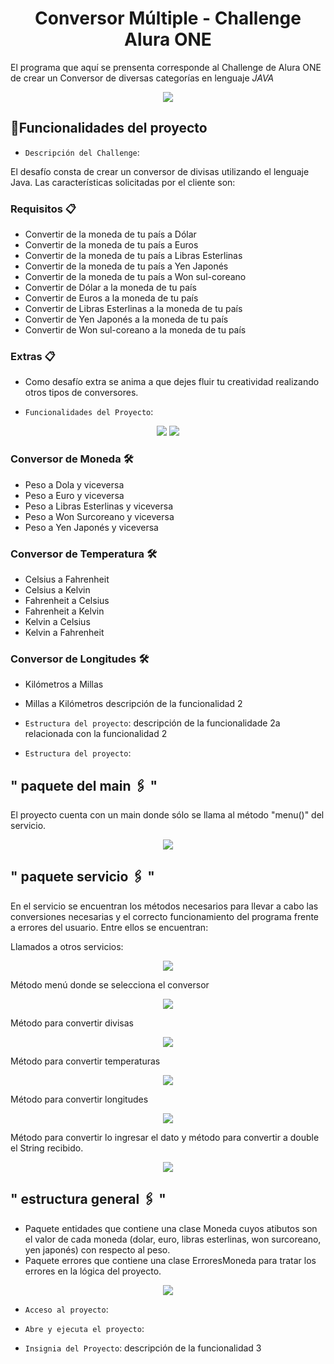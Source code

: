 <h1 align="center"> Conversor Múltiple - Challenge Alura ONE </h1>

El programa que aquí se prensenta corresponde al Challenge de Alura ONE de crear un Conversor de diversas categorías en lenguaje <em>JAVA</em> 
<p align="center">
   <img src="https://res.cloudinary.com/dbaqfw9vn/image/upload/v1678229435/Conversor%20Challenge%20-%20Alura%20ONE/java1_m0rcls.png">
</p>

## :hammer:Funcionalidades del proyecto

- `Descripción del Challenge`: 

El desafío consta de crear un conversor de divisas utilizando el lenguaje Java. Las características solicitadas por el cliente son:

### Requisitos 📋
- Convertir de la moneda de tu país a Dólar
- Convertir de la moneda de tu país  a Euros
- Convertir de la moneda de tu país  a Libras Esterlinas
- Convertir de la moneda de tu país  a Yen Japonés
- Convertir de la moneda de tu país  a Won sul-coreano
- Convertir de Dólar a la moneda de tu país
- Convertir de Euros a la moneda de tu país
- Convertir de Libras Esterlinas a la moneda de tu país
- Convertir de Yen Japonés a la moneda de tu país
- Convertir de Won sul-coreano a la moneda de tu país

### Extras 📋
- Como desafío extra se anima a que dejes fluir tu creatividad realizando otros tipos de conversores.


- `Funcionalidades del Proyecto`: 

<p align="center">
   <img src="https://res.cloudinary.com/dbaqfw9vn/image/upload/v1678234083/Conversor%20Challenge%20-%20Alura%20ONE/conversor_zimlv9.jpg">
   <img src="https://res.cloudinary.com/dbaqfw9vn/image/upload/v1678234083/Conversor%20Challenge%20-%20Alura%20ONE/conversor1_sccpbg.jpg">
</p>

### Conversor de Moneda 🛠️
- Peso a Dola y viceversa
- Peso a Euro y viceversa
- Peso a Libras Esterlinas y viceversa
- Peso a Won Surcoreano y viceversa
- Peso a Yen Japonés y viceversa

### Conversor de Temperatura 🛠️
- Celsius a Fahrenheit
- Celsius a Kelvin
- Fahrenheit a Celsius
- Fahrenheit a Kelvin
- Kelvin a Celsius
- Kelvin a Fahrenheit

### Conversor de Longitudes 🛠️
- Kilómetros a Millas
- Millas a Kilómetros
descripción de la funcionalidad 2
- `Estructura del proyecto`: descripción de la funcionalidade 2a relacionada con la funcionalidad 2

- `Estructura del proyecto`:

## " paquete del main 🖇️ "
El proyecto cuenta con un main donde sólo se llama al método "menu()" del servicio.

<p align="center">
  <img src="https://res.cloudinary.com/dbaqfw9vn/image/upload/v1678229436/Conversor%20Challenge%20-%20Alura%20ONE/main_iysdg9.jpg">
 </p>

## " paquete servicio 🖇️ "
En el servicio se encuentran los métodos necesarios para llevar a cabo las conversiones necesarias y el correcto funcionamiento del programa frente a errores del usuario. 
Entre ellos se encuentran:

Llamados a otros servicios:
<p align="center">
  <img src="https://res.cloudinary.com/dbaqfw9vn/image/upload/v1678229434/Conversor%20Challenge%20-%20Alura%20ONE/menu-servicio-contructores_umnsh4.jpg">
 </p>

Método menú donde se selecciona el conversor 
<p align="center">
  <img src="https://res.cloudinary.com/dbaqfw9vn/image/upload/v1678229433/Conversor%20Challenge%20-%20Alura%20ONE/menu-seleccion-conversor_kggyol.jpg">
 </p>
 
Método para convertir divisas
<p align="center">
  <img src="https://res.cloudinary.com/dbaqfw9vn/image/upload/v1678229435/Conversor%20Challenge%20-%20Alura%20ONE/menu-conversor-moneda_zvdr87.jpg">
 </p>
 
Método para convertir temperaturas
<p align="center">
  <img src="https://res.cloudinary.com/dbaqfw9vn/image/upload/v1678229434/Conversor%20Challenge%20-%20Alura%20ONE/menu-conversor-temperatura_mqyxpm.jpg">
 </p>
 
Método para convertir longitudes
<p align="center">
  <img src="https://res.cloudinary.com/dbaqfw9vn/image/upload/v1678229434/Conversor%20Challenge%20-%20Alura%20ONE/menu-conversor-longitudes_gbktnr.jpg">
 </p>
 
Método para convertir lo ingresar el dato y método para convertir a double el String recibido.
<p align="center">
  <img src="https://res.cloudinary.com/dbaqfw9vn/image/upload/v1678229435/Conversor%20Challenge%20-%20Alura%20ONE/metodos-extras_l9qbst.jpg">
 </p>

## " estructura general 🖇️ "

- Paquete entidades que contiene una clase Moneda cuyos atibutos son el valor de cada moneda (dolar, euro, libras esterlinas, won surcoreano, yen japonés) con respecto al peso.
- Paquete errores que contiene una clase ErroresMoneda para tratar los errores en la lógica del proyecto.
<p align="center">
  <img src="https://res.cloudinary.com/dbaqfw9vn/image/upload/v1678229435/Conversor%20Challenge%20-%20Alura%20ONE/estructura_mtcqyq.jpg">
 </p>

- `Acceso al proyecto`: 

- `Abre y ejecuta el proyecto`:


- `Insignia del Proyecto`: descripción de la funcionalidad 3
